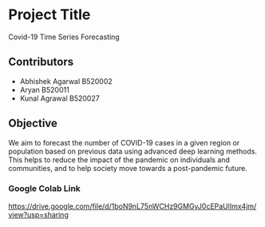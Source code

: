 # Project Title

Covid-19 Time Series Forecasting

## Contributors
- Abhishek Agarwal B520002
- Aryan B520011
- Kunal Agrawal B520027

## Objective

We aim to forecast the number of COVID-19 cases in a given region or population based on previous data using advanced deep learning methods. This helps to reduce the impact of the pandemic on individuals and communities, and to help society move towards a post-pandemic future.

### Google Colab Link

https://drive.google.com/file/d/1boN9nL75nWCHz9GMGyJ0cEPaUlImx4jm/view?usp=sharing

